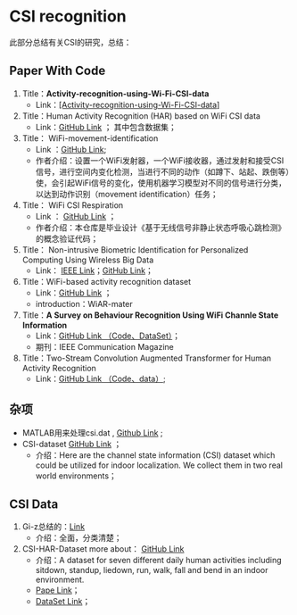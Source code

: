 # CSI recognition

此部分总结有关CSI的研究，总结：





## Paper With Code

1. Title：**Activity-recognition-using-Wi-Fi-CSI-data**  
   * Link：[[Activity-recognition-using-Wi-Fi-CSI-data]](https://github.com/sansanketdg/Activity-recognition-using-Wi-Fi-CSI-data/tree/master/data_2/position1)
2. Title：Human Activity Recognition (HAR) based on WiFi CSI data
   * Link：[GitHub Link](https://github.com/Retsediv/WIFI_CSI_based_HAR) ； 其中包含数据集；
3. Title： WiFi-movement-identification
   * Link ：[GitHub Link](https://github.com/persistforever/WiFi-movement-identification);
   * 作者介绍：设置一个WiFi发射器，一个WiFi接收器，通过发射和接受CSI信号，进行空间内变化检测，当进行不同的动作（如蹲下、站起、跌倒等）使，会引起WiFi信号的变化，使用机器学习模型对不同的信号进行分类，以达到动作识别（movement identification）任务；
4. Title： WiFi CSI Respiration
   * Link ： [GitHub Link](https://github.com/JiamuLea/WiFi_CSI_Respiration) ；
   * 作者介绍：本仓库是毕业设计《基于无线信号非静止状态呼吸心跳检测》的概念验证代码；
5. Title： Non-intrusive Biometric Identification for Personalized Computing Using Wireless Big Data
   * Link： [IEEE Link](https://ieeexplore.ieee.org/document/8560141)；[GitHub Link](https://github.com/mobinets/wifiwalker)；
6. Title：WiFi-based activity recognition dataset
   * Link：[GitHub Link](https://github.com/linteresa/WiAR) ；
   * introduction：WiAR-mater
7. Title：**A Survey on Behaviour Recognition Using WiFi Channle State Information**
   * Link：[GitHub Link （Code、DataSet）](https://github.com/ermongroup/Wifi_Activity_Recognition)；
   * 期刊：IEEE Communication Magazine
8. Title：Two-Stream Convolution Augmented Transformer for Human Activity Recognition
   * Link：[GitHub Link （Code、data）](https://github.com/windofshadow/THAT);



## 杂项

* MATLAB用来处理csi.dat , [Github Link](https://github.com/guanzaijia/csi-matlab) ;
* CSI-dataset  [GitHub Link](https://github.com/qiang5love1314/CSI-dataset) ；
  * 介绍：Here are the channel state information (CSI) dataset which could be utilized for indoor localization. We collect them in two real world environments；





## CSI Data 

1.  Gi-z总结的：[Link](https://github.com/Gi-z/CSI-Data)
    * 介绍：全面，分类清楚；
2.  CSI-HAR-Dataset more about： [GitHub Link](https://github.com/parisafm/CSI-HAR-Dataset)
    * 介绍：A dataset for seven different daily human activities including sitdown, standup, liedown, run, walk, fall and bend in an indoor environment.
    * [Pape Link](https://www.mdpi.com/1424-8220/21/21/7225/pdf)；
    * [DataSet Link](https://www.mdpi.com/1424-8220/21/21/7225/pdf)；

